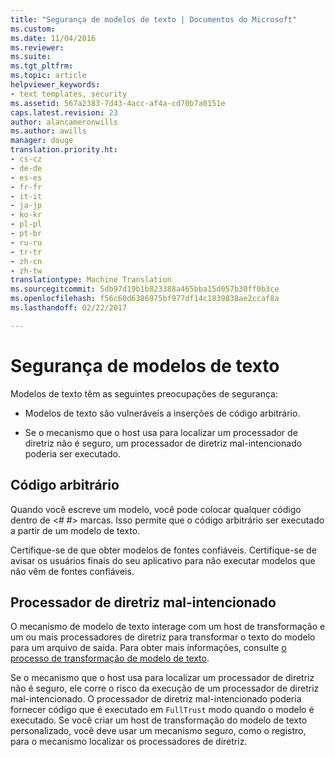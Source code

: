 ```yaml
---
title: "Segurança de modelos de texto | Documentos do Microsoft"
ms.custom: 
ms.date: 11/04/2016
ms.reviewer: 
ms.suite: 
ms.tgt_pltfrm: 
ms.topic: article
helpviewer_keywords:
- text templates, security
ms.assetid: 567a2383-7d43-4acc-af4a-cd70b7a0151e
caps.latest.revision: 23
author: alancameronwills
ms.author: awills
manager: douge
translation.priority.ht:
- cs-cz
- de-de
- es-es
- fr-fr
- it-it
- ja-jp
- ko-kr
- pl-pl
- pt-br
- ru-ru
- tr-tr
- zh-cn
- zh-tw
translationtype: Machine Translation
ms.sourcegitcommit: 5db97d19b1b823388a465bba15d057b30ff0b3ce
ms.openlocfilehash: f56c60d6386975bf977df14c1839838ae2ccaf8a
ms.lasthandoff: 02/22/2017

---
```

# <a name="security-of-text-templates"></a>Segurança de modelos de texto
Modelos de texto têm as seguintes preocupações de segurança:  
  
-   Modelos de texto são vulneráveis a inserções de código arbitrário.  
  
-   Se o mecanismo que o host usa para localizar um processador de diretriz não é seguro, um processador de diretriz mal-intencionado poderia ser executado.  
  
## <a name="arbitrary-code"></a>Código arbitrário  
 Quando você escreve um modelo, você pode colocar qualquer código dentro de \<# #> marcas. Isso permite que o código arbitrário ser executado a partir de um modelo de texto.  
  
 Certifique-se de que obter modelos de fontes confiáveis. Certifique-se de avisar os usuários finais do seu aplicativo para não executar modelos que não vêm de fontes confiáveis.  
  
## <a name="malicious-directive-processor"></a>Processador de diretriz mal-intencionado  
 O mecanismo de modelo de texto interage com um host de transformação e um ou mais processadores de diretriz para transformar o texto do modelo para um arquivo de saída. Para obter mais informações, consulte [o processo de transformação de modelo de texto](../modeling/the-text-template-transformation-process.md).  
  
 Se o mecanismo que o host usa para localizar um processador de diretriz não é seguro, ele corre o risco da execução de um processador de diretriz mal-intencionado. O processador de diretriz mal-intencionado poderia fornecer código que é executado em `FullTrust` modo quando o modelo é executado. Se você criar um host de transformação do modelo de texto personalizado, você deve usar um mecanismo seguro, como o registro, para o mecanismo localizar os processadores de diretriz.
